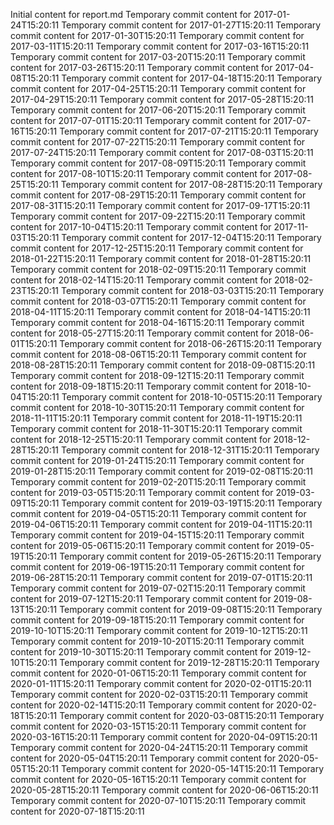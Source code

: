 Initial content for report.md
Temporary commit content for 2017-01-24T15:20:11
Temporary commit content for 2017-01-27T15:20:11
Temporary commit content for 2017-01-30T15:20:11
Temporary commit content for 2017-03-11T15:20:11
Temporary commit content for 2017-03-16T15:20:11
Temporary commit content for 2017-03-20T15:20:11
Temporary commit content for 2017-03-26T15:20:11
Temporary commit content for 2017-04-08T15:20:11
Temporary commit content for 2017-04-18T15:20:11
Temporary commit content for 2017-04-25T15:20:11
Temporary commit content for 2017-04-29T15:20:11
Temporary commit content for 2017-05-28T15:20:11
Temporary commit content for 2017-06-20T15:20:11
Temporary commit content for 2017-07-01T15:20:11
Temporary commit content for 2017-07-16T15:20:11
Temporary commit content for 2017-07-21T15:20:11
Temporary commit content for 2017-07-22T15:20:11
Temporary commit content for 2017-07-24T15:20:11
Temporary commit content for 2017-08-03T15:20:11
Temporary commit content for 2017-08-09T15:20:11
Temporary commit content for 2017-08-10T15:20:11
Temporary commit content for 2017-08-25T15:20:11
Temporary commit content for 2017-08-28T15:20:11
Temporary commit content for 2017-08-29T15:20:11
Temporary commit content for 2017-08-31T15:20:11
Temporary commit content for 2017-09-17T15:20:11
Temporary commit content for 2017-09-22T15:20:11
Temporary commit content for 2017-10-04T15:20:11
Temporary commit content for 2017-11-03T15:20:11
Temporary commit content for 2017-12-04T15:20:11
Temporary commit content for 2017-12-25T15:20:11
Temporary commit content for 2018-01-22T15:20:11
Temporary commit content for 2018-01-28T15:20:11
Temporary commit content for 2018-02-09T15:20:11
Temporary commit content for 2018-02-14T15:20:11
Temporary commit content for 2018-02-23T15:20:11
Temporary commit content for 2018-03-03T15:20:11
Temporary commit content for 2018-03-07T15:20:11
Temporary commit content for 2018-04-11T15:20:11
Temporary commit content for 2018-04-14T15:20:11
Temporary commit content for 2018-04-16T15:20:11
Temporary commit content for 2018-05-27T15:20:11
Temporary commit content for 2018-06-01T15:20:11
Temporary commit content for 2018-06-26T15:20:11
Temporary commit content for 2018-08-06T15:20:11
Temporary commit content for 2018-08-28T15:20:11
Temporary commit content for 2018-09-08T15:20:11
Temporary commit content for 2018-09-12T15:20:11
Temporary commit content for 2018-09-18T15:20:11
Temporary commit content for 2018-10-04T15:20:11
Temporary commit content for 2018-10-05T15:20:11
Temporary commit content for 2018-10-30T15:20:11
Temporary commit content for 2018-11-11T15:20:11
Temporary commit content for 2018-11-19T15:20:11
Temporary commit content for 2018-11-30T15:20:11
Temporary commit content for 2018-12-25T15:20:11
Temporary commit content for 2018-12-28T15:20:11
Temporary commit content for 2018-12-31T15:20:11
Temporary commit content for 2019-01-24T15:20:11
Temporary commit content for 2019-01-28T15:20:11
Temporary commit content for 2019-02-08T15:20:11
Temporary commit content for 2019-02-20T15:20:11
Temporary commit content for 2019-03-05T15:20:11
Temporary commit content for 2019-03-09T15:20:11
Temporary commit content for 2019-03-19T15:20:11
Temporary commit content for 2019-04-05T15:20:11
Temporary commit content for 2019-04-06T15:20:11
Temporary commit content for 2019-04-11T15:20:11
Temporary commit content for 2019-04-15T15:20:11
Temporary commit content for 2019-05-06T15:20:11
Temporary commit content for 2019-05-19T15:20:11
Temporary commit content for 2019-05-26T15:20:11
Temporary commit content for 2019-06-19T15:20:11
Temporary commit content for 2019-06-28T15:20:11
Temporary commit content for 2019-07-01T15:20:11
Temporary commit content for 2019-07-02T15:20:11
Temporary commit content for 2019-07-12T15:20:11
Temporary commit content for 2019-08-13T15:20:11
Temporary commit content for 2019-09-08T15:20:11
Temporary commit content for 2019-09-18T15:20:11
Temporary commit content for 2019-10-10T15:20:11
Temporary commit content for 2019-10-12T15:20:11
Temporary commit content for 2019-10-20T15:20:11
Temporary commit content for 2019-10-30T15:20:11
Temporary commit content for 2019-12-10T15:20:11
Temporary commit content for 2019-12-28T15:20:11
Temporary commit content for 2020-01-06T15:20:11
Temporary commit content for 2020-01-11T15:20:11
Temporary commit content for 2020-02-01T15:20:11
Temporary commit content for 2020-02-03T15:20:11
Temporary commit content for 2020-02-14T15:20:11
Temporary commit content for 2020-02-18T15:20:11
Temporary commit content for 2020-03-08T15:20:11
Temporary commit content for 2020-03-15T15:20:11
Temporary commit content for 2020-03-16T15:20:11
Temporary commit content for 2020-04-09T15:20:11
Temporary commit content for 2020-04-24T15:20:11
Temporary commit content for 2020-05-04T15:20:11
Temporary commit content for 2020-05-05T15:20:11
Temporary commit content for 2020-05-14T15:20:11
Temporary commit content for 2020-05-16T15:20:11
Temporary commit content for 2020-05-28T15:20:11
Temporary commit content for 2020-06-06T15:20:11
Temporary commit content for 2020-07-10T15:20:11
Temporary commit content for 2020-07-18T15:20:11
